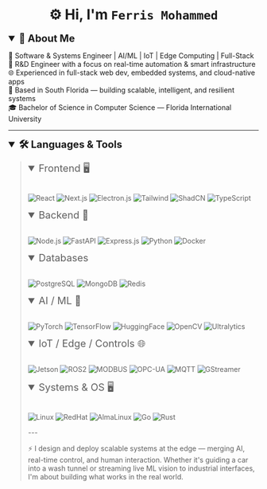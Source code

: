 <h1 align="center">⚙️ Hi, I'm <code>Ferris Mohammed</code> </h1>

<details open>
<summary style="font-size: 20px; font-weight:bold;">🧠 About Me</summary>

🔧 Software & Systems Engineer | AI/ML | IoT | Edge Computing | Full-Stack  
🧪 R&D Engineer with a focus on real-time automation & smart infrastructure  
🌐 Experienced in full-stack web dev, embedded systems, and cloud-native apps  
🌴 Based in South Florida — building scalable, intelligent, and resilient systems  
🎓 Bachelor of Science in Computer Science — Florida International University  

</details>

---

<details open>
<summary style="font-size: 20px; font-weight:bold;">🛠️ Languages & Tools</summary>
<blockquote>

<details open>
<summary style="font-size: 20px;">Frontend 🖥️</summary>
&nbsp;

![React](https://img.shields.io/badge/-React-20232A?style=flat-square&logo=react) ![Next.js](https://img.shields.io/badge/-Next.js-000?style=flat-square&logo=next.js) ![Electron.js](https://img.shields.io/badge/-Electron-2c2e3a?style=flat-square&logo=electron&logoColor=9FEAF9) ![Tailwind](https://img.shields.io/badge/-Tailwind-0ea5e9?style=flat-square&logo=tailwind-css) ![ShadCN](https://img.shields.io/badge/-shadcn/ui-000?style=flat-square) ![TypeScript](https://img.shields.io/badge/-TypeScript-3178c6?style=flat-square&logo=typescript)

</details>

<details open>
<summary style="font-size: 20px;">Backend 🧠</summary>
&nbsp;

![Node.js](https://img.shields.io/badge/-Node.js-339933?style=flat-square&logo=node.js) ![FastAPI](https://img.shields.io/badge/-FastAPI-009688?style=flat-square&logo=fastapi) ![Express.js](https://img.shields.io/badge/-Express-000?style=flat-square&logo=express) ![Python](https://img.shields.io/badge/-Python-3776AB?style=flat-square&logo=python) ![Docker](https://img.shields.io/badge/-Docker-2496ED?style=flat-square&logo=docker)

</details>

<details open>
<summary style="font-size: 20px;">Databases</summary>
&nbsp;

![PostgreSQL](https://img.shields.io/badge/-PostgreSQL-4169e1?style=flat-square&logo=postgresql) ![MongoDB](https://img.shields.io/badge/-MongoDB-4ea94b?style=flat-square&logo=mongodb) ![Redis](https://img.shields.io/badge/-Redis-dc382d?style=flat-square&logo=redis)

</details>

<details open>
<summary style="font-size: 20px;">AI / ML 🤖</summary>
&nbsp;

![PyTorch](https://img.shields.io/badge/-PyTorch-ee4c2c?style=flat-square&logo=pytorch) ![TensorFlow](https://img.shields.io/badge/-TensorFlow-FF6F00?style=flat-square&logo=tensorflow) ![HuggingFace](https://img.shields.io/badge/-HuggingFace-fcd53f?style=flat-square&logo=huggingface) ![OpenCV](https://img.shields.io/badge/-OpenCV-5C3EE8?style=flat-square&logo=opencv) ![Ultralytics](https://img.shields.io/badge/-YOLOv8-222?style=flat-square&logo=python)

</details>

<details open>
<summary style="font-size: 20px;">IoT / Edge / Controls 🌐</summary>
&nbsp;

![Jetson](https://img.shields.io/badge/-Jetson_Nano-76b900?style=flat-square&logo=nvidia) ![ROS2](https://img.shields.io/badge/-ROS2-22314E?style=flat-square&logo=ros) ![MODBUS](https://img.shields.io/badge/-MODBUS-blue?style=flat-square) ![OPC-UA](https://img.shields.io/badge/-OPC--UA-0072C6?style=flat-square) ![MQTT](https://img.shields.io/badge/-MQTT-660066?style=flat-square) ![GStreamer](https://img.shields.io/badge/-GStreamer-8AE234?style=flat-square&logo=gstreamer)

</details>

<details open>
<summary style="font-size: 20px;">Systems & OS 🖥️</summary>
&nbsp;

![Linux](https://img.shields.io/badge/-Linux-FCC624?style=flat-square&logo=linux&logoColor=black) ![RedHat](https://img.shields.io/badge/-Red%20Hat%20Enterprise%20Linux-EE0000?style=flat-square&logo=redhat) ![AlmaLinux](https://img.shields.io/badge/-AlmaLinux-2C375C?style=flat-square) ![Go](https://img.shields.io/badge/-Go-00ADD8?style=flat-square&logo=go) ![Rust](https://img.shields.io/badge/-Rust-000000?style=flat-square&logo=rust)

</details>
---

⚡ I design and deploy scalable systems at the edge — merging AI, real-time control, and human interaction. Whether it's guiding a car into a wash tunnel or streaming live ML vision to industrial interfaces, I'm about building what works in the real world.
